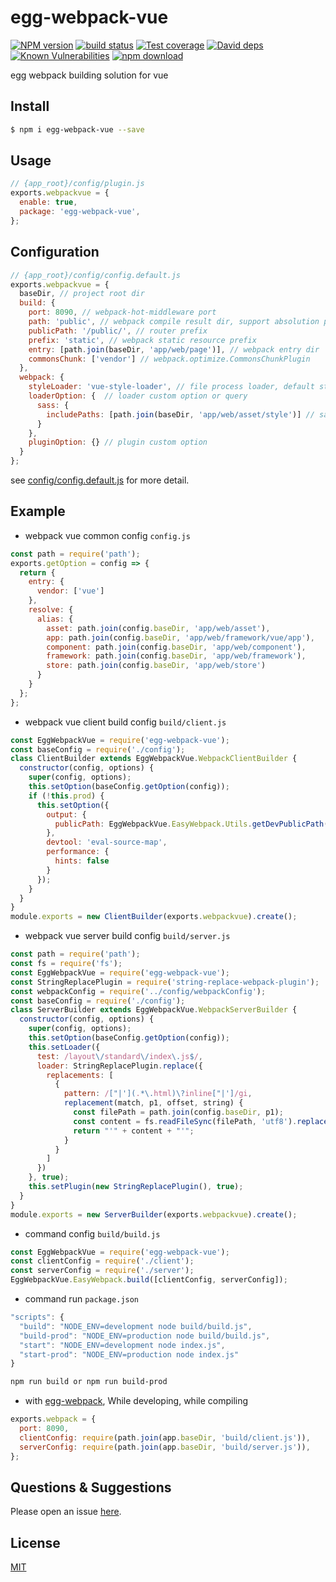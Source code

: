 # egg-webpack-vue

[![NPM version][npm-image]][npm-url]
[![build status][travis-image]][travis-url]
[![Test coverage][codecov-image]][codecov-url]
[![David deps][david-image]][david-url]
[![Known Vulnerabilities][snyk-image]][snyk-url]
[![npm download][download-image]][download-url]

[npm-image]: https://img.shields.io/npm/v/egg-webpack-vue.svg?style=flat-square
[npm-url]: https://npmjs.org/package/egg-webpack-vue
[travis-image]: https://img.shields.io/travis/eggjs/egg-webpack-vue.svg?style=flat-square
[travis-url]: https://travis-ci.org/eggjs/egg-webpack-vue
[codecov-image]: https://img.shields.io/codecov/c/github/eggjs/egg-webpack-vue.svg?style=flat-square
[codecov-url]: https://codecov.io/github/eggjs/egg-webpack-vue?branch=master
[david-image]: https://img.shields.io/david/eggjs/egg-webpack-vue.svg?style=flat-square
[david-url]: https://david-dm.org/eggjs/egg-webpack-vue
[snyk-image]: https://snyk.io/test/npm/egg-webpack-vue/badge.svg?style=flat-square
[snyk-url]: https://snyk.io/test/npm/egg-webpack-vue
[download-image]: https://img.shields.io/npm/dm/egg-webpack-vue.svg?style=flat-square
[download-url]: https://npmjs.org/package/egg-webpack-vue

egg webpack building solution for vue

## Install

```bash
$ npm i egg-webpack-vue --save
```

## Usage

```js
// {app_root}/config/plugin.js
exports.webpackvue = {
  enable: true,
  package: 'egg-webpack-vue',
};
```

## Configuration

```js
// {app_root}/config/config.default.js
exports.webpackvue = {
  baseDir, // project root dir
  build: {
    port: 8090, // webpack-hot-middleware port
    path: 'public', // webpack compile result dir, support absolution path
    publicPath: '/public/', // router prefix
    prefix: 'static', // webpack static resource prefix
    entry: [path.join(baseDir, 'app/web/page')], // webpack entry dir
    commonsChunk: ['vendor'] // webpack.optimize.CommonsChunkPlugin
  },
  webpack: {
    styleLoader: 'vue-style-loader', // file process loader, default style-loader
    loaderOption: {  // loader custom option or query
      sass: {
        includePaths: [path.join(baseDir, 'app/web/asset/style')] // sass @import search dir
      }
    },
    pluginOption: {} // plugin custom option
  }
};
```

see [config/config.default.js](config/config.default.js) for more detail.

## Example

- webpack vue common config `config.js`

```js
const path = require('path');
exports.getOption = config => {
  return {
    entry: {
      vendor: ['vue']
    },
    resolve: {
      alias: {
        asset: path.join(config.baseDir, 'app/web/asset'),
        app: path.join(config.baseDir, 'app/web/framework/vue/app'),
        component: path.join(config.baseDir, 'app/web/component'),
        framework: path.join(config.baseDir, 'app/web/framework'),
        store: path.join(config.baseDir, 'app/web/store')
      }
    }
  };
};
````

- webpack vue client build config `build/client.js`

```js
const EggWebpackVue = require('egg-webpack-vue');
const baseConfig = require('./config');
class ClientBuilder extends EggWebpackVue.WebpackClientBuilder {
  constructor(config, options) {
    super(config, options);
    this.setOption(baseConfig.getOption(config));
    if (!this.prod) {
      this.setOption({
        output: {
          publicPath: EggWebpackVue.EasyWebpack.Utils.getDevPublicPath(config, 2)
        },
        devtool: 'eval-source-map',
        performance: {
          hints: false
        }
      });
    }
  }
}
module.exports = new ClientBuilder(exports.webpackvue).create();
```

- webpack vue server build config `build/server.js`

```js
const path = require('path');
const fs = require('fs');
const EggWebpackVue = require('egg-webpack-vue');
const StringReplacePlugin = require('string-replace-webpack-plugin');
const webpackConfig = require('../config/webpackConfig');
const baseConfig = require('./config');
class ServerBuilder extends EggWebpackVue.WebpackServerBuilder {
  constructor(config, options) {
    super(config, options);
    this.setOption(baseConfig.getOption(config));
    this.setLoader({
      test: /layout\/standard\/index\.js$/,
      loader: StringReplacePlugin.replace({
        replacements: [
          {
            pattern: /["|'](.*\.html)\?inline["|']/gi,
            replacement(match, p1, offset, string) {
              const filePath = path.join(config.baseDir, p1);
              const content = fs.readFileSync(filePath, 'utf8').replace(/'/g, '"').replace(/[\r\n]/g, '');
              return "'" + content + "'";
            }
          }
        ]
      })
    }, true);
    this.setPlugin(new StringReplacePlugin(), true);
  }
}
module.exports = new ServerBuilder(exports.webpackvue).create();

```

- command config `build/build.js`

```js
const EggWebpackVue = require('egg-webpack-vue');
const clientConfig = require('./client');
const serverConfig = require('./server');
EggWebpackVue.EasyWebpack.build([clientConfig, serverConfig]);
```


- command run `package.json`

```js
"scripts": {
  "build": "NODE_ENV=development node build/build.js",
  "build-prod": "NODE_ENV=production node build/build.js",
  "start": "NODE_ENV=development node index.js",
  "start-prod": "NODE_ENV=production node index.js"
}
```

```bash
npm run build or npm run build-prod
```

- with [egg-webpack](https://github.com/hubcarl/egg-webpack), While developing, while compiling

```js
exports.webpack = {
  port: 8090,
  clientConfig: require(path.join(app.baseDir, 'build/client.js')),
  serverConfig: require(path.join(app.baseDir, 'build/server.js')),
};
```

## Questions & Suggestions

Please open an issue [here](https://github.com/hubcarl/egg-webpack).

## License

[MIT](LICENSE)
